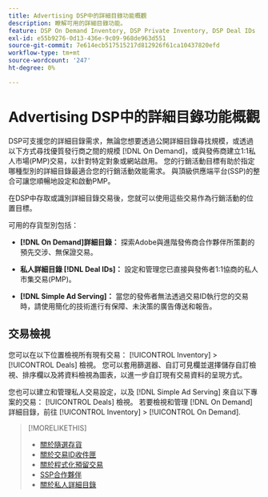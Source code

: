 ```yaml
---
title: Advertising DSP中的詳細目錄功能概觀
description: 瞭解可用的詳細目錄功能。
feature: DSP On Demand Inventory, DSP Private Inventory, DSP Deal IDs
exl-id: e55b9276-0d13-436e-9c09-968de963d551
source-git-commit: 7e614ecb517515217d812926f61ca10437820efd
workflow-type: tm+mt
source-wordcount: '247'
ht-degree: 0%

---
```


# Advertising DSP中的詳細目錄功能概觀

DSP可支援您的詳細目錄需求，無論您想要透過公開詳細目錄尋找規模，或透過以下方式尋找優質發行商之間的規模 [!DNL On Demand]，或與發佈商建立1:1私人市場(PMP)交易，以針對特定對象或網站啟用。 您的行銷活動目標有助於指定哪種型別的詳細目錄最適合您的行銷活動效能需求。 與頂級供應端平台(SSP)的整合可讓您順暢地設定和啟動PMP。

在DSP中存取或識別詳細目錄交易後，您就可以使用這些交易作為行銷活動的位置目標。

可用的存貨型別包括：

* **[!DNL On Demand]詳細目錄：** 探索Adobe與進階發佈商合作夥伴所策劃的預先交涉、無保證交易。

* **私人詳細目錄 [!DNL Deal IDs]：** 設定和管理您已直接與發佈者1:1協商的私人市集交易(PMP)。

* **[!DNL Simple Ad Serving]：** 當您的發佈者無法透過交易ID執行您的交易時，請使用簡化的技術進行有保障、未決策的廣告傳送和報告。

## 交易檢視

您可以在以下位置檢視所有現有交易： [!UICONTROL Inventory] > [!UICONTROL Deals] 檢視。 您可以套用篩選器、自訂可見欄並選擇儲存自訂檢視、排序欄以及將資料檢視為圖表，以進一步自訂現有交易資料的呈現方式。

您也可以建立和管理私人交易設定，以及 [!DNL Simple Ad Serving] 來自以下專案的交易： [!UICONTROL Deals] 檢視。 若要檢視和管理 [!DNL On Demand] 詳細目錄，前往 [!UICONTROL Inventory] > [!UICONTROL On Demand].

>[!MORELIKETHIS]
>
>* [關於隨選存貨](on-demand-inventory-about.md)
>* [關於交易ID收件匣](deal-id-inbox-about.md)
>* [關於程式化預留交易](programmatic-guaranteed-about.md)
>* [SSP合作夥伴](ssp-partners.md)
>* [關於私人詳細目錄](private-inventory-about.md)

